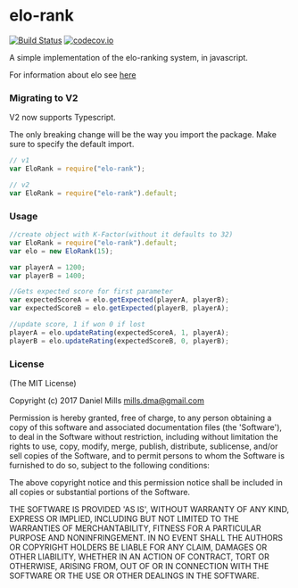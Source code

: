 # elo-rank

[![Build Status](https://secure.travis-ci.org/dmamills/elo-rank.png)](http://travis-ci.org/dmamills/elo-rank)
[![codecov.io](https://codecov.io/github/dmamills/elo-rank/coverage.svg?branch=master)](https://codecov.io/github/dmamills/elo-rank?branch=master)

A simple implementation of the elo-ranking system, in javascript.

For information about elo see [here](http://en.wikipedia.org/wiki/Elo_rating_system)

### Migrating to V2

V2 now supports Typescript.

The only breaking change will be the way you import the package. Make sure to specify the default import.

```js
// v1
var EloRank = require("elo-rank");

// v2
var EloRank = require("elo-rank").default;
```

### Usage

```js
//create object with K-Factor(without it defaults to 32)
var EloRank = require("elo-rank").default;
var elo = new EloRank(15);

var playerA = 1200;
var playerB = 1400;

//Gets expected score for first parameter
var expectedScoreA = elo.getExpected(playerA, playerB);
var expectedScoreB = elo.getExpected(playerB, playerA);

//update score, 1 if won 0 if lost
playerA = elo.updateRating(expectedScoreA, 1, playerA);
playerB = elo.updateRating(expectedScoreB, 0, playerB);
```

### License

(The MIT License)

Copyright (c) 2017 Daniel Mills mills.dma@gmail.com

Permission is hereby granted, free of charge, to any person obtaining a copy of this software and associated documentation files (the 'Software'), to deal in the Software without restriction, including without limitation the rights to use, copy, modify, merge, publish, distribute, sublicense, and/or sell copies of the Software, and to permit persons to whom the Software is furnished to do so, subject to the following conditions:

The above copyright notice and this permission notice shall be included in all copies or substantial portions of the Software.

THE SOFTWARE IS PROVIDED 'AS IS', WITHOUT WARRANTY OF ANY KIND, EXPRESS OR IMPLIED, INCLUDING BUT NOT LIMITED TO THE WARRANTIES OF MERCHANTABILITY, FITNESS FOR A PARTICULAR PURPOSE AND NONINFRINGEMENT. IN NO EVENT SHALL THE AUTHORS OR COPYRIGHT HOLDERS BE LIABLE FOR ANY CLAIM, DAMAGES OR OTHER LIABILITY, WHETHER IN AN ACTION OF CONTRACT, TORT OR OTHERWISE, ARISING FROM, OUT OF OR IN CONNECTION WITH THE SOFTWARE OR THE USE OR OTHER DEALINGS IN THE SOFTWARE.
